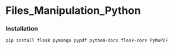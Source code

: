 # Files_Manipulation_Python
### Installation
```sh
pip install flask pymongo pypdf python-docx flask-cors PyMuPDF
```
